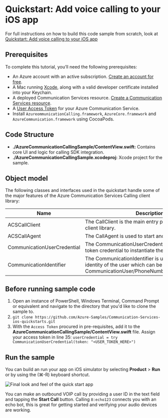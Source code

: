 # Quickstart: Add voice calling to your iOS app

For full instructions on how to build this code sample from scratch, look at [Quickstart: Add voice calling to your iOS app](https://docs.microsoft.com/en-us/azure/communication-services/quickstarts/voice-video-calling/getting-started-with-calling?pivots=platform-ios)

## Prerequisites

To complete this tutorial, you’ll need the following prerequisites:

- An Azure account with an active subscription. [Create an account for free](https://azure.microsoft.com/free/?WT.mc_id=A261C142F). 
- A Mac running [Xcode](https://go.microsoft.com/fwLink/p/?LinkID=266532), along with a valid developer certificate installed into your Keychain.
- A deployed Communication Services resource. [Create a Communication Services resource](https://docs.microsoft.com/en-us/azure/communication-services/quickstarts/create-communication-resource).
- A [User Access Token](https://docs.microsoft.com/en-us/azure/communication-services/quickstarts/access-tokens?pivots=programming-language-csharp) for your Azure Communication Service.
- Install `AzureommunicationCalling.framework`, `AzureCore.framework` and `AzureCommunication.framework` using CocoaPods.

## Code Structure

- **./AzureCommunicationCallingSample/ContentView.swift:** Contains core UI and logic for calling SDK integration.
- **./AzureCommunicationCallingSample.xcodeproj:** Xcode project for the sample.

## Object model

The following classes and interfaces used in the quickstart handle some of the major features of the Azure Communication Services Calling client library:

| Name                                  | Description                                                  |
| ------------------------------------- | ------------------------------------------------------------ |
| ACSCallClient | The CallClient is the main entry point to the Calling client library.|
| ACSCallAgent | The CallAgent is used to start and manage calls. |
| CommunicationUserCredential | The CommunicationUserCredential is used as the token credential to instantiate the CallAgent.| 
| CommunicationIdentifier | The CommunicationIdentifier is used to represent the identity of the user which can be one of the following: CommunicationUser/PhoneNumber/CallingApplication. |

## Before running sample code

1. Open an instance of PowerShell, Windows Terminal, Command Prompt or equivalent and navigate to the directory that you'd like to clone the sample to.
2. `git clone https://github.com/Azure-Samples/Communication-Services-ios-quickstarts.git`
3. With the `Access Token` procured in pre-requisites, add it to the **AzureCommunicationCallingSample/ContentView.swift** file. Assign your access token in line 35:
   ```userCredential = try CommunicationUserCredential(token: "<USER_TOKEN_HERE>")```

## Run the sample

You can build an run your app on iOS simulator by selecting **Product** > **Run** or by using the (&#8984;-R) keyboard shortcut.

![Final look and feel of the quick start app](../Media/quick-start-make-call-ios.png)

You can make an outbound VOIP call by providing a user ID in the text field and tapping the **Start Call** button. Calling `8:echo123` connects you with an echo bot, this is great for getting started and verifying your audio devices are working.
